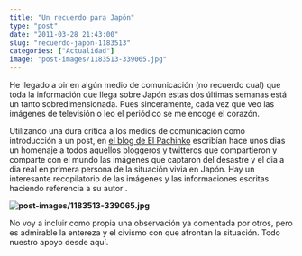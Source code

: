 ```yaml
---
title: "Un recuerdo para Japón"
type: "post"
date: "2011-03-28 21:43:00"
slug: "recuerdo-japon-1183513"
categories: ["Actualidad"]
image: "post-images/1183513-339065.jpg"
---
```


He llegado a oir en algún medio de comunicación (no recuerdo cual) que toda la información que llega sobre Japón estas dos últimas semanas está un tanto sobredimensionada. Pues sinceramente, cada vez que veo las imágenes de televisión o leo el periódico se me encoge el corazón.

Utilizando una dura crítica a los medios de comunicación como introducción a un post, en [el blog de El Pachinko](http://elpachinko.com/japon/blogueros-terremoto-japon/) escribían hace unos dias un homenaje a todos aquellos bloggeros y twitteros que compartieron y comparte con el mundo las imágenes que captaron del desastre y el dia a dia real en primera persona de la situación vivia en Japón. Hay un interesante recopilatorio de las imágenes y las informaciones escritas haciendo referencia a su autor .

**![post-images/1183513-339065.jpg](post-images/1183513-339065.jpg "post-images/1183513-339065.jpg")**

 No voy a incluir como propia una observación ya comentada por otros, pero es admirable la entereza y el civismo con que afrontan la situación. Todo nuestro apoyo desde aquí.